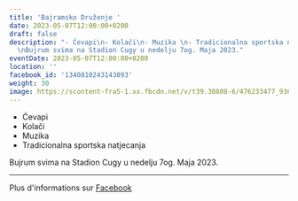 ```yaml
---
title: 'Bajramsko Druženje '
date: 2023-05-07T12:00:00+0200
draft: false
description: "- Ćevapi\n- Kolači\n- Muzika \n- Tradicionalna sportska natjecanja\n\
  \nBujrum svima na Stadion Cugy u nedelju 7og. Maja 2023."
eventDate: 2023-05-07T12:00:00+0200
location: ''
facebook_id: '1340810243143093'
weight: 30
image: https://scontent-fra5-1.xx.fbcdn.net/v/t39.30808-6/476233477_936651505262116_4103480540059516894_n.jpg?_nc_cat=110&ccb=1-7&_nc_sid=9e60e4&_nc_ohc=FkIBpsJTST4Q7kNvwFGdT7L&_nc_oc=AdnlRd0Yk8wyqkv-hY6EGjMZ3GDbG7jEA0aW7CXce7XA1D_HCJmfgd1kudkDsmFJL5U&_nc_zt=23&_nc_ht=scontent-fra5-1.xx&edm=ABTKTjYEAAAA&_nc_gid=Bk9XizlpQOUKw7GrRA8FaQ&oh=00_AfPstM_2uXNLf0giBwCdxv70CE5IydjVl5KuiEpNDUn6gA&oe=6856A14B
---
```


- Ćevapi
- Kolači
- Muzika 
- Tradicionalna sportska natjecanja

Bujrum svima na Stadion Cugy u nedelju 7og. Maja 2023.

---

Plus d'informations sur [Facebook](https://facebook.com/events/1340810243143093)